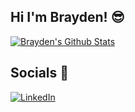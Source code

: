 ## Hi I'm Brayden! 😎
[![Brayden's Github Stats](https://github-readme-stats.vercel.app/api?username=BraydenNgo)](https://github.com/anuraghazra/github-readme-stats)

## Socials 💼
[![LinkedIn](https://img.shields.io/badge/LinkedIn-Profile-blue?style=flat-square&logo=linkedin)]([https://www.linkedin.com/in/your-profile/](https://www.linkedin.com/in/brayden-ngo-b270b0213/)https://www.linkedin.com/in/brayden-ngo-b270b0213/)


